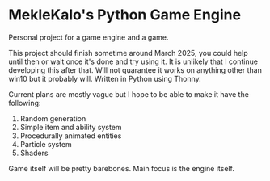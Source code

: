 # MekleKalo's Python Game Engine
Personal project for a game engine and a game.

This project should finish sometime around March 2025, you could help until then or wait once it's done and try using it.
It is unlikely that I continue developing this after that.
Will not quarantee it works on anything other than win10 but it probably will.
Written in Python using Thonny.


Current plans are mostly vague but I hope to be able to make it have the following:

1. Random generation
2. Simple item and ability system
3. Procedurally animated entities
4. Particle system
5. Shaders

Game itself will be pretty barebones. Main focus is the engine itself.
